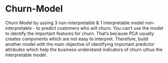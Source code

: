# Churn-Model
Churn Model by ussing 3 non-interpretable  & 1 interpretable model
non-interpretable - to predict customers who will churn. You can’t use the  model to identify the important features for churn. That’s because PCA usually creates components which are not easy to interpret.
Therefore, build another model with the main objective of identifying important predictor attributes which help the business understand indicators of churn uthus the interpretable model.
